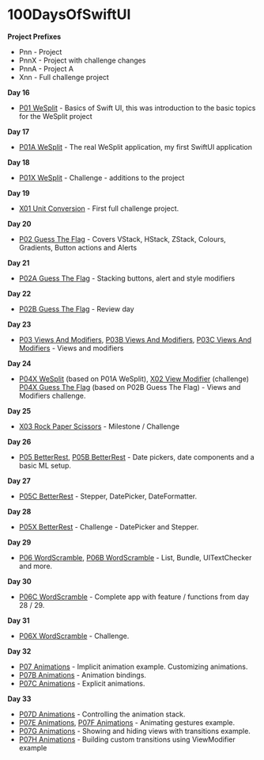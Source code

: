 # 100DaysOfSwiftUI

**Project Prefixes**
- Pnn - Project
- PnnX - Project with challenge changes
- PnnA - Project A
- Xnn - Full challenge project


**Day 16**
- [P01 WeSplit](https://github.com/JulesMoorhouse/100DaysOfSwiftUI/tree/main/P01%20WeSplit/P01%20WeSplit/ContentView.swift) - Basics of Swift UI, this was introduction to the basic topics for the WeSplit project

**Day 17**
- [P01A WeSplit](https://github.com/JulesMoorhouse/100DaysOfSwiftUI/tree/main/P01a%20WeSplit/P01a%20WeSplit/ContentView.swift) - The real WeSplit application, my first SwiftUI application

**Day 18**
- [P01X WeSplit](https://github.com/JulesMoorhouse/100DaysOfSwiftUI/tree/main/P01X%20WeSplit/P01a%20WeSplit/ContentView.swift) - Challenge - additions to the project

**Day 19**
- [X01 Unit Conversion](https://github.com/JulesMoorhouse/100DaysOfSwiftUI/tree/main/X01%20Unit%20Conversion/X01%20Unit%20Conversion/ContentView.swift) - First full challenge project.

**Day 20**
- [P02 Guess The Flag](https://github.com/JulesMoorhouse/100DaysOfSwiftUI/tree/main/P02%20Guess%20The%20Flag/P02%20Guess%20The%20Flag/ContentView.swift) - Covers VStack, HStack, ZStack, Colours, Gradients, Button actions and Alerts

**Day 21**
- [P02A Guess The Flag](https://github.com/JulesMoorhouse/100DaysOfSwiftUI/tree/main/P02A%20Guess%20The%20Flag/P02A%20Guess%20The%20Flag/ContentView.swift) - Stacking buttons, alert and style modifiers

**Day 22**
- [P02B Guess The Flag](https://github.com/JulesMoorhouse/100DaysOfSwiftUI/tree/main/P02B%20Guess%20The%20Flag/P02B%20Guess%20The%20Flag/ContentView.swift) - Review day

**Day 23**
- [P03 Views And Modifiers](https://github.com/JulesMoorhouse/100DaysOfSwiftUI/tree/main/P03%20Views%20And%20Modifiers/P03%20Views%20And%20Modifiers/ContentView.swift), [P03B Views And Modifiers](https://github.com/JulesMoorhouse/100DaysOfSwiftUI/tree/main/P03B%20Views%20And%20Modifiers/P03B%20Views%20And%20Modifiers/ContentView.swift), [P03C Views And Modifiers](https://github.com/JulesMoorhouse/100DaysOfSwiftUI/tree/main/P03C%20Views%20And%20Modifiers/P03C%20Views%20And%20Modifiers/ContentView.swift) - Views and modifiers

**Day 24**
- [P04X WeSplit](https://github.com/JulesMoorhouse/100DaysOfSwiftUI/tree/main/P04X%20WeSplit%20/P01a%20WeSplit/ContentView.swift) (based on P01A WeSplit), [X02 View Modifier](https://github.com/JulesMoorhouse/100DaysOfSwiftUI/tree/main/X02%20View%20Modifier/X02%20View%20Modifier/ContentView.swift) (challenge)
[P04X Guess The Flag](https://github.com/JulesMoorhouse/100DaysOfSwiftUI/tree/main/P04X%20Guess%20The%20Flag/P02B%20Guess%20The%20Flag/ContentView.swift) (based on P02B Guess The Flag) - Views and Modifiers challenge.

**Day 25**
- [X03 Rock Paper Scissors](https://github.com/JulesMoorhouse/100DaysOfSwiftUI/tree/main/X03%20Rock%20Paper%20Scissors/X03%20Rock%20Paper%20Scissors/ContentView.swift) -  Milestone / Challenge

**Day 26**
- [P05 BetterRest](https://github.com/JulesMoorhouse/100DaysOfSwiftUI/tree/main/P05%20BetterRest/P05%20BetterRest/ContentView.swift), [P05B BetterRest](https://github.com/JulesMoorhouse/100DaysOfSwiftUI/tree/main/P05B%20BetterRest) - Date pickers, date components and a basic ML setup.

**Day 27**
- [P05C BetterRest](https://github.com/JulesMoorhouse/100DaysOfSwiftUI/blob/main/P05C%20BetterRest/P05C%20BetterRest/ContentView.swift) - Stepper, DatePicker, DateFormatter.

**Day 28**
- [P05X BetterRest](https://github.com/JulesMoorhouse/100DaysOfSwiftUI/blob/main/P05X%20BetterRest/P05C%20BetterRest/ContentView.swift) - Challenge - DatePicker and Stepper.

**Day 29**
- [P06 WordScramble](https://github.com/JulesMoorhouse/100DaysOfSwiftUI/blob/main/P06%20WordScramble/P06%20WordScramble/ContentView.swift), [P06B WordScramble](https://github.com/JulesMoorhouse/100DaysOfSwiftUI/blob/main/P06B%20WordScramble/P06B%20WordScramble/ContentView.swift) - List, Bundle, UITextChecker and more.

**Day 30**
- [P06C WordScramble](https://github.com/JulesMoorhouse/100DaysOfSwiftUI/blob/main/P06C%20WordScramble/P06C%20WordScramble/ContentView.swift) - Complete app with feature / functions from day 28 / 29.

**Day 31**
- [P06X WordScramble](https://github.com/JulesMoorhouse/100DaysOfSwiftUI/blob/main/P06X%20WordScramble/P06C%20WordScramble/ContentView.swift) - Challenge.

**Day 32**
- [P07 Animations](https://github.com/JulesMoorhouse/100DaysOfSwiftUI/blob/main/P07%20Animations/P07%20Animations/ContentView.swift) - Implicit animation example. Customizing animations.
- [P07B Animations](https://github.com/JulesMoorhouse/100DaysOfSwiftUI/blob/main/P07B%20Animations/P07B%20Animations/ContentView.swift) - Animation bindings.
- [P07C Animations](https://github.com/JulesMoorhouse/100DaysOfSwiftUI/blob/main/P07C%20Animations/P07C%20Animations/ContentView.swift) - Explicit animations.

**Day 33**
- [P07D Animations](https://github.com/JulesMoorhouse/100DaysOfSwiftUI/blob/main/P07D%20Animations/P07D%20Animations/ContentView.swift) - Controlling the animation stack.
- [P07E Animations](https://github.com/JulesMoorhouse/100DaysOfSwiftUI/blob/main/P07E%20Animations/P07E%20Animations/ContentView.swift), [P07F Animations](https://github.com/JulesMoorhouse/100DaysOfSwiftUI/blob/main/P07F%20Animations/P07F%20Animations/ContentView.swift) - Animating gestures example.
- [P07G Animations](https://github.com/JulesMoorhouse/100DaysOfSwiftUI/blob/main/P07G%20Animations/P07G%20Animations/ContentView.swift) - Showing and hiding views with transitions example.
- [P07H Animations](https://github.com/JulesMoorhouse/100DaysOfSwiftUI/blob/main/P07H%20Animations/P07H%20Animations/ContentView.swift) - Building custom transitions using ViewModifier example
